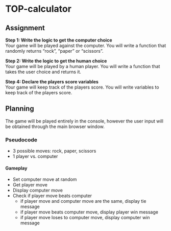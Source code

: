 # TOP-calculator

## Assignment
**Step 1: Write the logic to get the computer choice** <br>
Your game will be played against the computer. You will write a function that randomly returns “rock”, “paper” or “scissors”.

**Step 2: Write the logic to get the human choice** <br>
Your game will be played by a human player. You will write a function that takes the user choice and returns it.

**Step 4: Declare the players score variables** <br>
Your game will keep track of the players score. You will write variables to keep track of the players score.

## Planning
The game will be played entirely in the console, however the user input will be obtained through the main browser window.
### Pseudocode
* 3 possible moves: rock, paper, scissors
* 1 player vs. computer

#### Gameplay
  - Set computer move at random
  - Get player move
  - Display computer move
  - Check if player move beats computer
    + if player move and computer move are the same, display tie message
    + if player move beats computer move, display player win message
    + if player move loses to computer move, display computer win message
